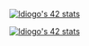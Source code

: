 [![ldiogo's 42 stats](https://badge.mediaplus.ma/greenbinary/ldiogo?1337Badge=off&UM6P=off)](https://github.com/oakoudad/badge42)

[![ldiogo's 42 stats](https://badge42.vercel.app/api/v2/cl9fqjhxz00160gjt64bdev8v/stats?cursusId=21&coalitionId=112)](https://github.com/JaeSeoKim/badge42)
